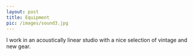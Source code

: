```yaml
---
layout: post
title: Equipment
pic: /images/sound3.jpg
---
```


I work in an acoustically linear studio with a nice selection of vintage and new gear.